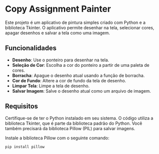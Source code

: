 # Copy Assignment Painter

Este projeto é um aplicativo de pintura simples criado com Python e a biblioteca Tkinter. O aplicativo permite desenhar na tela, selecionar cores, apagar desenhos e salvar a tela como uma imagem.

## Funcionalidades

- **Desenho**: Use o ponteiro para desenhar na tela.
- **Seleção de Cor**: Escolha a cor do ponteiro a partir de uma paleta de cores.
- **Borracha**: Apague o desenho atual usando a função de borracha.
- **Cor de Fundo**: Altere a cor de fundo da tela de desenho.
- **Limpar Tela**: Limpe a tela de desenho.
- **Salvar Imagem**: Salve o desenho atual como um arquivo de imagem.

## Requisitos

Certifique-se de ter o Python instalado em seu sistema. O código utiliza a biblioteca Tkinter, que é parte da biblioteca padrão do Python. Você também precisará da biblioteca Pillow (PIL) para salvar imagens.

Instale a biblioteca Pillow com o seguinte comando:

```bash
pip install pillow

